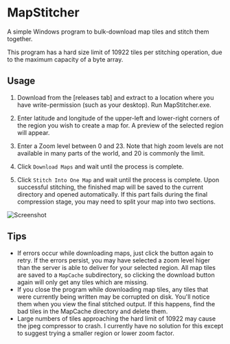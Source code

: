 # MapStitcher
A simple Windows program to bulk-download map tiles and stitch them together.

This program has a hard size limit of 10922 tiles per stitching operation, due to the maximum capacity of a byte array.

## Usage

1. Download from the [releases tab] and extract to a location where you have write-permission (such as your desktop).  Run MapStitcher.exe.

2. Enter latitude and longitude of the upper-left and lower-right corners of the region you wish to create a map for.  A preview of the selected region will appear.

3. Enter a Zoom level between 0 and 23.  Note that high zoom levels are not available in many parts of the world, and 20 is commonly the limit.

4. Click `Download Maps` and wait until the process is complete.

5. Click `Stitch Into One Map` and wait until the process is complete.  Upon successful stitching, the finished map will be saved to the current directory and opened automatically.  If this part fails during the final compression stage, you may need to split your map into two sections.

![Screenshot](https://i.imgur.com/uToQ6vk.jpg)

## Tips

* If errors occur while downloading maps, just click the button again to retry.  If the errors persist, you may have selected a zoom level higer than the server is able to deliver for your selected region.  All map tiles are saved to a `MapCache` subdirectory, so clicking the download button again will only get any tiles which are missing.
* If you close the program while downloading map tiles, any tiles that were currently being written may be corrupted on disk.  You'll notice them when you view the final stitched output.  If this happens, find the bad tiles in the MapCache directory and delete them.
* Large numbers of tiles approaching the hard limit of 10922 may cause the jpeg compressor to crash.  I currently have no solution for this except to suggest trying a smaller region or lower zoom factor.
